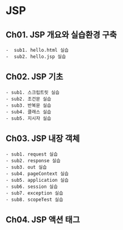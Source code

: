 # JSP

## Ch01. JSP 개요와 실습환경 구축
 	-  sub1. hello.html 실습
	-  sub2. hello.jsp 실습

## Ch02. JSP 기초
	- sub1. 스크립트릿 실습
	- sub2. 조건문 실습
	- sub3. 반복문 실습
	- sub4. 클래스 실습
	- sub5. 지시자 실습

## Ch03. JSP 내장 객체
	- sub1. request 실습
	- sub2. response 실습
	- sub3. out 실습
	- sub4. pageContext 실습
	- sub5. application 실습
	- sub6. session 실습
	- sub7. exception 실습
	- sub8. scopeTest 실습

## Ch04. JSP 액션 태그
